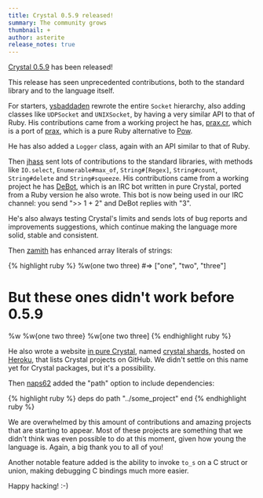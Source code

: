 ```yaml
---
title: Crystal 0.5.9 released!
summary: The community grows
thumbnail: +
author: asterite
release_notes: true
---
```


[Crystal 0.5.9](https://github.com/crystal-lang/crystal/releases/tag/0.5.9) has been released!

This release has seen unprecedented contributions, both to the standard library and to the language itself.

For starters, [ysbaddaden](https://github.com/ysbaddaden) rewrote the entire `Socket` hierarchy,
also adding classes like `UDPSocket` and `UNIXSocket`, by having a very similar API to that of Ruby.
His contributions came from a working project he has, [prax.cr](https://github.com/ysbaddaden/prax.cr), which is
a port of [prax](https://github.com/ysbaddaden/prax), which is a pure Ruby alternative to [Pow](http://pow.cx/).

He has also added a `Logger` class, again with an API similar to that of Ruby.

Then [jhass](https://github.com/jhass) sent lots of contributions to the standard libraries, with methods
like `IO.select`, `Enumerable#max_of`, `String#[Regex]`, `String#count`, `String#delete` and `String#squeeze`.
His contributions came from a working project he has [DeBot](https://github.com/jhass/DeBot), which is an
IRC bot written in pure Crystal, ported from a Ruby version he also wrote. This bot is now being used
in our IRC channel: you send ">> 1 + 2" and DeBot replies with "3".

He's also always testing Crystal's limits and sends lots of bug reports and improvements suggestions, which
continue making the language more solid, stable and consistent.

Then [zamith](https://github.com/zamith) has enhanced array literals of strings:

<div class="code_section">{% highlight ruby %}
%w(one two three) #=> ["one", "two", "three"]

# But these ones didn't work before 0.5.9
%w<one two three>
%w{one two three}
%w[one two three]
{% endhighlight ruby %}</div>

He also wrote a website [in pure Crystal](https://github.com/zamith/crystalshards),
named [crystal shards](https://crystalshards.herokuapp.com/), hosted on [Heroku](https://github.com/zamith/heroku-buildpack-crystal),
that lists Crystal projects on GitHub. We didn't settle on this name yet for Crystal packages,
but it's a possibility.

Then [naps62](https://github.com/naps62) added the "path" option to include dependencies:

<div class="code_section">{% highlight ruby %}
deps do
  path "../some_project"
end
{% endhighlight ruby %}</div>

We are overwhelmed by this amount of contributions and amazing projects that are starting to appear. Most of these
projects are something that we didn't think was even possible to do at this moment, given how young the language is.
Again, a big thank you to all of you!

Another notable feature added is the ability to invoke `to_s` on a C struct or union, making debugging
C bindings much more easier.

Happy hacking! :-)
